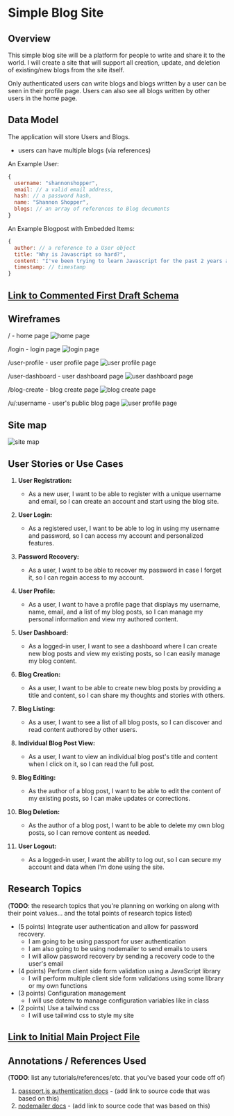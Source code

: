 # Simple Blog Site

## Overview

This simple blog site will be a platform for people to write and share it to the world. I will create a site that will support all creation, update, and deletion of existing/new blogs from the site itself.

Only authenticated users can write blogs and blogs written by a user can be seen in their profile page. Users can also see all blogs written by other users in the home page.

## Data Model

The application will store Users and Blogs.

* users can have multiple blogs (via references)

An Example User:

```javascript
{
  username: "shannonshopper",
  email: // a valid email address,
  hash: // a password hash,
  name: "Shannon Shopper",
  blogs: // an array of references to Blog documents
}
```

An Example Blogpost with Embedded Items:

```javascript
{
  author: // a reference to a User object
  title: "Why is Javascript so hard?",
  content: "I've been trying to learn Javascript for the past 2 years and I still don't understand it."
  timestamp: // timestamp
}
```

## [Link to Commented First Draft Schema](db.mjs) 

## Wireframes

/ - home page
![home page](documentation/home.jpeg)

/login - login page
![login page](documentation/login.jpeg)

/user-profile - user profile page
![user profile page](documentation/user-profile.jpeg)

/user-dashboard - user dashboard page
![user dashboard page](documentation/user-dashboard.jpeg)

/blog-create - blog create page
![blog create page](documentation/blog-create.jpeg)

/u/:username - user's public blog page
![user profile page](documentation/username.jpeg)


## Site map

![site map](documentation/site-map.jpeg)

## User Stories or Use Cases

1. **User Registration:**
   - As a new user, I want to be able to register with a unique username and email, so I can create an account and start using the blog site.

2. **User Login:**
   - As a registered user, I want to be able to log in using my username and password, so I can access my account and personalized features.

3. **Password Recovery:**
   - As a user, I want to be able to recover my password in case I forget it, so I can regain access to my account.

4. **User Profile:**
   - As a user, I want to have a profile page that displays my username, name, email, and a list of my blog posts, so I can manage my personal information and view my authored content.

5. **User Dashboard:**
   - As a logged-in user, I want to see a dashboard where I can create new blog posts and view my existing posts, so I can easily manage my blog content.

6. **Blog Creation:**
   - As a user, I want to be able to create new blog posts by providing a title and content, so I can share my thoughts and stories with others.

7. **Blog Listing:**
   - As a user, I want to see a list of all blog posts, so I can discover and read content authored by other users.

8. **Individual Blog Post View:**
   - As a user, I want to view an individual blog post's title and content when I click on it, so I can read the full post.

9. **Blog Editing:**
   - As the author of a blog post, I want to be able to edit the content of my existing posts, so I can make updates or corrections.

10. **Blog Deletion:**
    - As the author of a blog post, I want to be able to delete my own blog posts, so I can remove content as needed.

11. **User Logout:**
    - As a logged-in user, I want the ability to log out, so I can secure my account and data when I'm done using the site.


## Research Topics

(__TODO__: the research topics that you're planning on working on along with their point values... and the total points of research topics listed)

* (5 points) Integrate user authentication and allow for password recovery. 
    * I am going to be using passport for user authentication
    * I am also going to be using nodemailer to send emails to users
    * I will allow password recovery by sending a recovery code to the user's email
* (4 points) Perform client side form validation using a JavaScript library
    * I will perform multiple client side form validations using some library or my own functions
* (3 points) Configuration management
  * I will use dotenv to manage configuration variables like in class
* (2 points) Use a tailwind css
  * I will use tailwind css to style my site

## [Link to Initial Main Project File](app.mjs) 

## Annotations / References Used

(__TODO__: list any tutorials/references/etc. that you've based your code off of)

1. [passport.js authentication docs](http://passportjs.org/docs) - (add link to source code that was based on this)
2. [nodemailer docs](https://nodemailer.com/about/) - (add link to source code that was based on this)